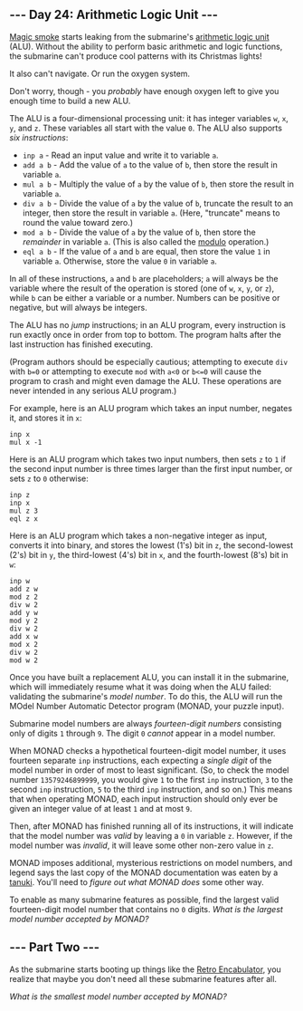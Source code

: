 ﻿
## --- Day 24: Arithmetic Logic Unit ---

[Magic smoke](https://en.wikipedia.org/wiki/Magic_smoke)  starts leaking from the submarine's  [arithmetic logic unit](https://en.wikipedia.org/wiki/Arithmetic_logic_unit)  (ALU). Without the ability to perform basic arithmetic and logic functions, the submarine can't produce cool patterns with its Christmas lights!

It also can't navigate. Or run the oxygen system.

Don't worry, though - you  _probably_  have enough oxygen left to give you enough time to build a new ALU.

The ALU is a four-dimensional processing unit: it has integer variables  `w`,  `x`,  `y`, and  `z`. These variables all start with the value  `0`. The ALU also supports  _six instructions_:

-   `inp a`  - Read an input value and write it to variable  `a`.
-   `add a b`  - Add the value of  `a`  to the value of  `b`, then store the result in variable  `a`.
-   `mul a b`  - Multiply the value of  `a`  by the value of  `b`, then store the result in variable  `a`.
-   `div a b`  - Divide the value of  `a`  by the value of  `b`, truncate the result to an integer, then store the result in variable  `a`. (Here, "truncate" means to round the value toward zero.)
-   `mod a b`  - Divide the value of  `a`  by the value of  `b`, then store the  _remainder_  in variable  `a`. (This is also called the  [modulo](https://en.wikipedia.org/wiki/Modulo_operation)  operation.)
-   `eql a b`  - If the value of  `a`  and  `b`  are equal, then store the value  `1`  in variable  `a`. Otherwise, store the value  `0`  in variable  `a`.

In all of these instructions,  `a`  and  `b`  are placeholders;  `a`  will always be the variable where the result of the operation is stored (one of  `w`,  `x`,  `y`, or  `z`), while  `b`  can be either a variable or a number. Numbers can be positive or negative, but will always be integers.

The ALU has no  _jump_  instructions; in an ALU program, every instruction is run exactly once in order from top to bottom. The program halts after the last instruction has finished executing.

(Program authors should be especially cautious; attempting to execute  `div`  with  `b=0`  or attempting to execute  `mod`  with  `a<0`  or  `b<=0`  will cause the program to crash and might even  damage the ALU. These operations are never intended in any serious ALU program.)

For example, here is an ALU program which takes an input number, negates it, and stores it in  `x`:

```
inp x
mul x -1

```

Here is an ALU program which takes two input numbers, then sets  `z`  to  `1`  if the second input number is three times larger than the first input number, or sets  `z`  to  `0`  otherwise:

```
inp z
inp x
mul z 3
eql z x

```

Here is an ALU program which takes a non-negative integer as input, converts it into binary, and stores the lowest (1's) bit in  `z`, the second-lowest (2's) bit in  `y`, the third-lowest (4's) bit in  `x`, and the fourth-lowest (8's) bit in  `w`:

```
inp w
add z w
mod z 2
div w 2
add y w
mod y 2
div w 2
add x w
mod x 2
div w 2
mod w 2

```

Once you have built a replacement ALU, you can install it in the submarine, which will immediately resume what it was doing when the ALU failed: validating the submarine's  _model number_. To do this, the ALU will run the MOdel Number Automatic Detector program (MONAD, your puzzle input).

Submarine model numbers are always  _fourteen-digit numbers_  consisting only of digits  `1`  through  `9`. The digit  `0`  _cannot_  appear in a model number.

When MONAD checks a hypothetical fourteen-digit model number, it uses fourteen separate  `inp`  instructions, each expecting a  _single digit_  of the model number in order of most to least significant. (So, to check the model number  `13579246899999`, you would give  `1`  to the first  `inp`  instruction,  `3`  to the second  `inp`  instruction,  `5`  to the third  `inp`  instruction, and so on.) This means that when operating MONAD, each input instruction should only ever be given an integer value of at least  `1`  and at most  `9`.

Then, after MONAD has finished running all of its instructions, it will indicate that the model number was  _valid_  by leaving a  `0`  in variable  `z`. However, if the model number was  _invalid_, it will leave some other non-zero value in  `z`.

MONAD imposes additional, mysterious restrictions on model numbers, and legend says the last copy of the MONAD documentation was eaten by a  [tanuki](https://en.wikipedia.org/wiki/Japanese_raccoon_dog). You'll need to  _figure out what MONAD does_  some other way.

To enable as many submarine features as possible, find the largest valid fourteen-digit model number that contains no  `0`  digits.  _What is the largest model number accepted by MONAD?_

## --- Part Two ---

As the submarine starts booting up things like the [Retro Encabulator](https://www.youtube.com/watch?v=RXJKdh1KZ0w), you realize that maybe you don't need all these submarine features after all.

_What is the smallest model number accepted by MONAD?_